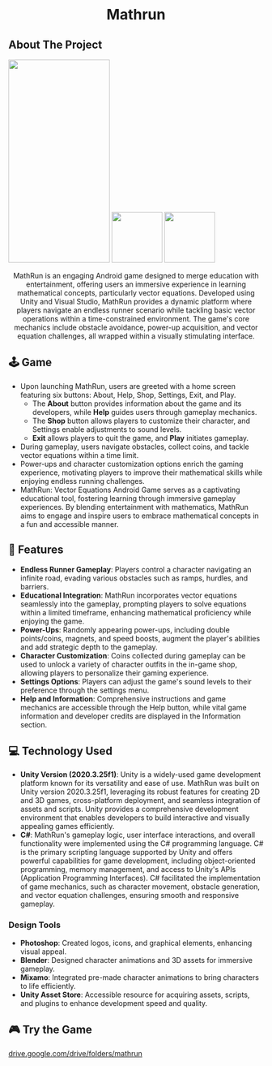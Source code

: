 <!-- PROJECT LOGO -->
<br />
<h1 align="center">Mathrun</h1>

<!-- ABOUT THE PROJECT -->

## About The Project
<img src="https://cjaylxcmzxbovendcgcs.supabase.co/storage/v1/object/public/Mathrun/Mathrun-home.jpg" width="200" height="400">
<img src="https://cjaylxcmzxbovendcgcs.supabase.co/storage/v1/object/public/Mathrun/Mathrun-gameplay.jpg" width="100" height="100">
<img src="https://cjaylxcmzxbovendcgcs.supabase.co/storage/v1/object/public/Mathrun/Mathrun-quiz.jpg" width="100" height="100">

<p align="center">
MathRun is an engaging Android game designed to merge education with entertainment, offering users an immersive experience in learning mathematical concepts, particularly vector equations. Developed using Unity and Visual Studio, MathRun provides a dynamic platform where players navigate an endless runner scenario while tackling basic vector operations within a time-constrained environment. The game's core mechanics include obstacle avoidance, power-up acquisition, and vector equation challenges, all wrapped within a visually stimulating interface.
</p>

<!-- GAMEPLAY -->

## 🕹 Game 
- Upon launching MathRun, users are greeted with a home screen featuring six buttons: About, Help, Shop, Settings, Exit, and Play. 
  - The **About** button provides information about the game and its developers, while **Help** guides users through gameplay mechanics.
  - The **Shop** button allows players to customize their character, and Settings enable adjustments to sound levels.
  - **Exit** allows players to quit the game, and **Play** initiates gameplay.
- During gameplay, users navigate obstacles, collect coins, and tackle vector equations within a time limit. 
- Power-ups and character customization options enrich the gaming experience, motivating players to improve their mathematical skills while enjoying endless running challenges.
- MathRun: Vector Equations Android Game serves as a captivating educational tool, fostering learning through immersive gameplay experiences. By blending entertainment with mathematics, MathRun aims to engage and inspire users to embrace mathematical concepts in a fun and accessible manner.

<!-- FEATURES -->
## 📝 Features
- **Endless Runner Gameplay**: Players control a character navigating an infinite road, evading various obstacles such as ramps, hurdles, and barriers.
- **Educational Integration**: MathRun incorporates vector equations seamlessly into the gameplay, prompting players to solve equations within a limited timeframe, enhancing mathematical proficiency while enjoying the game.
- **Power-Ups**: Randomly appearing power-ups, including double points/coins, magnets, and speed boosts, augment the player's abilities and add strategic depth to the gameplay.
- **Character Customization**: Coins collected during gameplay can be used to unlock a variety of character outfits in the in-game shop, allowing players to personalize their gaming experience.
- **Settings Options**: Players can adjust the game's sound levels to their preference through the settings menu.
- **Help and Information**: Comprehensive instructions and game mechanics are accessible through the Help button, while vital game information and developer credits are displayed in the Information section.

<!-- TECHNOLOGY USED -->
## 💻 Technology Used
  - **Unity Version (2020.3.25f1)**: Unity is a widely-used game development platform known for its versatility and ease of use. MathRun was built on Unity version 2020.3.25f1, leveraging its robust features for creating 2D and 3D games, cross-platform deployment, and seamless integration of assets and scripts. Unity provides a comprehensive development environment that enables developers to build interactive and visually appealing games efficiently.
  - **C#**: MathRun's gameplay logic, user interface interactions, and overall functionality were implemented using the C# programming language. C# is the primary scripting language supported by Unity and offers powerful capabilities for game development, including object-oriented programming, memory management, and access to Unity's APIs (Application Programming Interfaces). C# facilitated the implementation of game mechanics, such as character movement, obstacle generation, and vector equation challenges, ensuring smooth and responsive gameplay.
  ### Design Tools
  - **Photoshop**: Created logos, icons, and graphical elements, enhancing visual appeal.
  - **Blender**: Designed character animations and 3D assets for immersive gameplay.
  - **Mixamo**: Integrated pre-made character animations to bring characters to life efficiently.
  - **Unity Asset Store**: Accessible resource for acquiring assets, scripts, and plugins to enhance development speed and quality.

<!-- DEMO -->
## 🎮 Try the Game
[drive.google.com/drive/folders/mathrun](https://drive.google.com/file/d/1rlcI6plmv435qjlw4Fy2_sfabKtXOXa5/view?usp=sharing)

